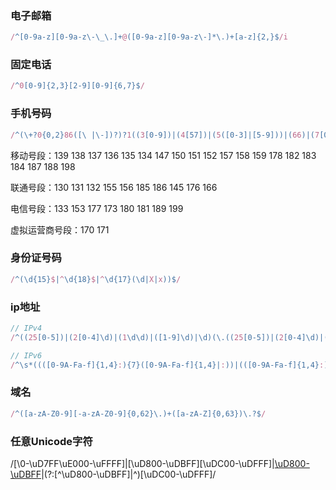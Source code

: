 ### 电子邮箱
``` javascript
/^[0-9a-z][0-9a-z\-\_\.]+@([0-9a-z][0-9a-z\-]*\.)+[a-z]{2,}$/i
```

### 固定电话
``` javascript
/^0[0-9]{2,3}[2-9][0-9]{6,7}$/
```

### 手机号码
``` javascript
/^(\+?0{0,2}86([\ |\-])?)?1((3[0-9])|(4[57])|(5([0-3]|[5-9]))|(66)|(7[01])|(8[0-9])|(9[89]))\d{8}$/
```
移动号段：139 138 137 136 135 134 147 150 151 152 157 158 159 178 182 183 184 187 188 198

联通号段：130 131 132 155 156 185 186 145 176 166

电信号段：133 153 177 173 180 181 189 199

虚拟运营商号段：170 171

### 身份证号码
``` javascript
/^(\d{15}$|^\d{18}$|^\d{17}(\d|X|x))$/
```

### ip地址
``` javascript
// IPv4
/^((25[0-5])|(2[0-4]\d)|(1\d\d)|([1-9]\d)|\d)(\.((25[0-5])|(2[0-4]\d)|(1\d\d)|([1-9]\d)|\d)){3}$/

// IPv6
/^\s*((([0-9A-Fa-f]{1,4}:){7}([0-9A-Fa-f]{1,4}|:))|(([0-9A-Fa-f]{1,4}:){6}(:[0-9A-Fa-f]{1,4}|((25[0-5]|2[0-4]\d|1\d\d|[1-9]?\d)(\.(25[0-5]|2[0-4]\d|1\d\d|[1-9]?\d)){3})|:))|(([0-9A-Fa-f]{1,4}:){5}(((:[0-9A-Fa-f]{1,4}){1,2})|:((25[0-5]|2[0-4]\d|1\d\d|[1-9]?\d)(\.(25[0-5]|2[0-4]\d|1\d\d|[1-9]?\d)){3})|:))|(([0-9A-Fa-f]{1,4}:){4}(((:[0-9A-Fa-f]{1,4}){1,3})|((:[0-9A-Fa-f]{1,4})?:((25[0-5]|2[0-4]\d|1\d\d|[1-9]?\d)(\.(25[0-5]|2[0-4]\d|1\d\d|[1-9]?\d)){3}))|:))|(([0-9A-Fa-f]{1,4}:){3}(((:[0-9A-Fa-f]{1,4}){1,4})|((:[0-9A-Fa-f]{1,4}){0,2}:((25[0-5]|2[0-4]\d|1\d\d|[1-9]?\d)(\.(25[0-5]|2[0-4]\d|1\d\d|[1-9]?\d)){3}))|:))|(([0-9A-Fa-f]{1,4}:){2}(((:[0-9A-Fa-f]{1,4}){1,5})|((:[0-9A-Fa-f]{1,4}){0,3}:((25[0-5]|2[0-4]\d|1\d\d|[1-9]?\d)(\.(25[0-5]|2[0-4]\d|1\d\d|[1-9]?\d)){3}))|:))|(([0-9A-Fa-f]{1,4}:){1}(((:[0-9A-Fa-f]{1,4}){1,6})|((:[0-9A-Fa-f]{1,4}){0,4}:((25[0-5]|2[0-4]\d|1\d\d|[1-9]?\d)(\.(25[0-5]|2[0-4]\d|1\d\d|[1-9]?\d)){3}))|:))|(:(((:[0-9A-Fa-f]{1,4}){1,7})|((:[0-9A-Fa-f]{1,4}){0,5}:((25[0-5]|2[0-4]\d|1\d\d|[1-9]?\d)(\.(25[0-5]|2[0-4]\d|1\d\d|[1-9]?\d)){3}))|:)))(%.+)?\s*$/ 
```

### 域名
``` javascript
/^([a-zA-Z0-9][-a-zA-Z0-9]{0,62}\.)+([a-zA-Z]{0,63})\.?$/
```

### 任意Unicode字符
/[\0-\uD7FF\uE000-\uFFFF]|[\uD800-\uDBFF][\uDC00-\uDFFF]|[\uD800-\uDBFF](?![\uDC00-\uDFFF])|(?:[^\uD800-\uDBFF]|^)[\uDC00-\uDFFF]/
